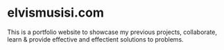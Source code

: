 # elvismusisi.com
This is a portfolio website to showcase my previous projects, collaborate, learn & provide effective and effectient solutions to problems.
